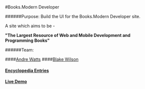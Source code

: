 #Books.Modern Developer

######Purpose: 
Build the UI for the Books.Modern Developer site. 

A site which aims to be - 

**"The Largest Resource of Web and Mobile Development and Programming Books"**

######Team:

####[Andre Watts](https://github.com/andrewatts85)
####[Blake Wilson](https://github.com/BlakeSandes)

#### [Encyclopedia Entries](https://github.com/moderndeveloper-students/coursework-andrewatts85/tree/master/encyclopedia-entries)

#### [Live Demo](https://andrewatts85.github.io/Books-ModernDeveloper/)
